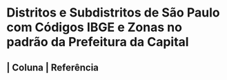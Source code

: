 # Distritos e Subdistritos de São Paulo com Códigos IBGE e Zonas no padrão da Prefeitura da Capital 



| Coluna | Referência 
---------------------


